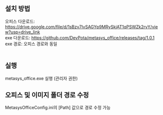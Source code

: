 ## 설치 방법
오피스 다운로드: https://drive.google.com/file/d/1sBzv7IvSAGYp9MRySkjAT1qPSWZk2rvY/view?usp=drive_link<br/>
exe 다운로드: https://github.com/DevPota/metasys_office/releases/tag/1.0.1<br/>
exe 경로: 오피스 경로와 동일<br/><br/>

## 실행
metasys_office.exe 실행 (관리자 권한)

## 오피스 및 이미지 폴더 경로 수정
MetasysOfficeConfig.ini의 [Path] 값으로 경로 수정 가능
